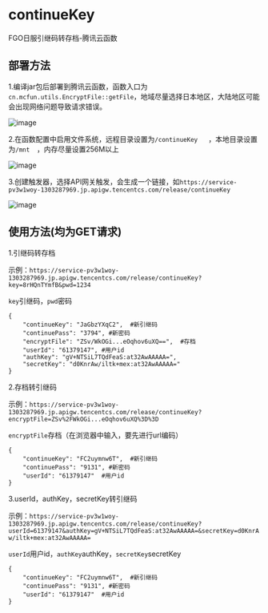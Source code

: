 # continueKey
FGO日服引继码转存档-腾讯云函数
## 部署方法
1.编译jar包后部署到腾讯云函数，函数入口为```cn.mcfun.utils.EncryptFile::getFile```，地域尽量选择日本地区，大陆地区可能会出现网络问题导致请求错误。

![image](https://user-images.githubusercontent.com/75831884/168506391-43212a58-d613-48f6-bd94-0f7eb81aa935.png)

2.在函数配置中启用文件系统，远程目录设置为```/continueKey	```，本地目录设置为```/mnt	```，内存尽量设置256M以上

![image](https://user-images.githubusercontent.com/75831884/168506850-a2a6e7f9-6b88-4cad-976d-ebcd06e2e7a6.png)

3.创建触发器，选择API网关触发，会生成一个链接，如```https://service-pv3w1woy-1303287969.jp.apigw.tencentcs.com/release/continueKey```

![image](https://user-images.githubusercontent.com/75831884/168507346-9eb831ed-de00-4805-a159-f632debd2e52.png)

## 使用方法(均为GET请求)
1.引继码转存档

示例：```https://service-pv3w1woy-1303287969.jp.apigw.tencentcs.com/release/continueKey?key=8rHQnTYmfB&pwd=1234```

```key```引继码，```pwd```密码

```
{
	"continueKey": "JaGbzYXqC2",  #新引继码
	"continuePass": "3794", #新密码
	"encryptFile": "ZSv/WkOGi...eOqhov6uXQ==",  #存档
	"userId": "61379147", #用户id
	"authKey": "gV+NTSiL7TQdFeaS:at32AwAAAAA=",
	"secretKey": "d0KnrAw/iltk+mex:at32AwAAAAA="
}
```

2.存档转引继码

示例：```https://service-pv3w1woy-1303287969.jp.apigw.tencentcs.com/release/continueKey?encryptFile=ZSv%2FWkOGi...eOqhov6uXQ%3D%3D```

```encryptFile```存档（在浏览器中输入，要先进行url编码）

```
{
	"continueKey": "FC2uymnw6T",  #新引继码
	"continuePass": "9131", #新密码
	"userId": "61379147"  #用户id
}
```

3.userId，authKey，secretKey转引继码

示例：```https://service-pv3w1woy-1303287969.jp.apigw.tencentcs.com/release/continueKey?userId=61379147&authKey=gV+NTSiL7TQdFeaS:at32AwAAAAA=&secretKey=d0KnrAw/iltk+mex:at32AwAAAAA=```

```userId```用户id，```authKey```authKey，```secretKey```secretKey

```
{
	"continueKey": "FC2uymnw6T",  #新引继码
	"continuePass": "9131", #新密码
	"userId": "61379147"  #用户id
}
```

